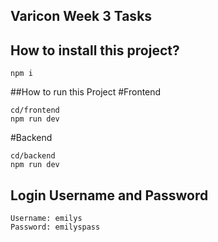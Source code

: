## Varicon Week 3 Tasks

## How to install this project?

```
npm i
```

##How to run this Project
#Frontend

```
cd/frontend
npm run dev
```

#Backend

```
cd/backend
npm run dev
```

## Login Username and Password

```
Username: emilys
Password: emilyspass
```
